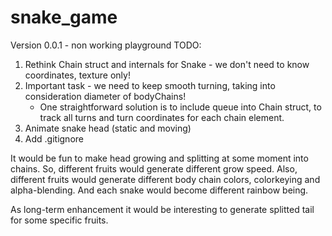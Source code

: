 # snake_game
Version 0.0.1 - non working playground
TODO:
1. Rethink Chain struct and internals for Snake - we don't need to know coordinates, texture only!
2. Important task - we need to keep smooth turning, taking into consideration diameter of bodyChains!
	- One straightforward solution is to include queue into Chain struct, to track all turns and turn coordinates for each chain element.
3. Animate snake head (static and moving)
4. Add .gitignore	


It would be fun to make head growing and splitting at some moment into chains. So, different fruits would generate different grow speed. Also, different fruits would generate different body chain colors, colorkeying 
and alpha-blending. And each snake would become different rainbow being. 

As long-term enhancement it would be interesting to generate splitted tail for some specific fruits.

